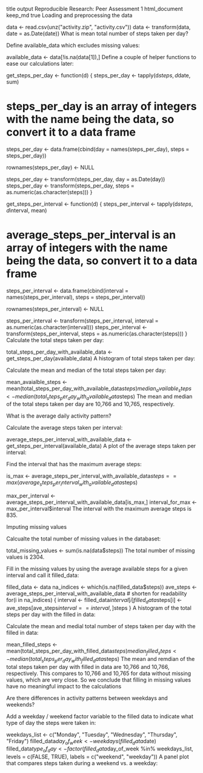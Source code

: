 title	output
Reproducible Research: Peer Assessment 1
html_document
keep_md
true
Loading and preprocessing the data

data <- read.csv(unz("activity.zip", "activity.csv"))
data <- transform(data, date = as.Date(date))
What is mean total number of steps taken per day?

Define available_data which excludes missing values:

available_data <- data[!is.na(data[1]),]
Define a couple of helper functions to ease our calculations later:

get_steps_per_day <- function(d) {
  steps_per_day <- tapply(d$steps, d$date, sum)
  
  # steps_per_day is an array of integers with the name being the data, so convert it to a data frame
  
  steps_per_day <-
    data.frame(cbind(day = names(steps_per_day), steps = steps_per_day))
  
  rownames(steps_per_day) <- NULL
  
  steps_per_day <- transform(steps_per_day, day = as.Date(day))
  steps_per_day <- transform(steps_per_day, steps = as.numeric(as.character(steps)))
}

get_steps_per_interval <- function(d) {
  steps_per_interval <- tapply(d$steps, d$interval, mean)
  
  # average_steps_per_interval is an array of integers with the name being the data, so convert it to a data frame
  
  steps_per_interval <- 
    data.frame(cbind(interval = names(steps_per_interval), steps = steps_per_interval))
  
  rownames(steps_per_interval) <- NULL
  
  steps_per_interval <- transform(steps_per_interval, interval = as.numeric(as.character(interval)))
  steps_per_interval <- transform(steps_per_interval, steps = as.numeric(as.character(steps)))
}
Calculate the total steps taken per day:

total_steps_per_day_with_available_data <- get_steps_per_day(available_data)
A histogram of total steps taken per day:



Calculate the mean and median of the total steps taken per day:

mean_avaialble_steps <- mean(total_steps_per_day_with_available_data$steps)
median_available_steps <- median(total_steps_per_day_with_available_data$steps)
The mean and median of the total steps taken per day are 10,766 and 10,765, respectively.

What is the average daily activity pattern?

Calculate the average steps taken per interval:

average_steps_per_interval_with_available_data <- get_steps_per_interval(available_data)
A plot of the average steps taken per interval: 

Find the interval that has the maximum average steps:

is_max <-
  average_steps_per_interval_with_available_data$steps ==
    max(average_steps_per_interval_with_available_data$steps)

max_per_interval <- average_steps_per_interval_with_available_data[is_max,]
interval_for_max <- max_per_interval$interval
The interval with the maximum average steps is 835.

Imputing missing values

Calcualte the total number of missing values in the databaset:

total_missing_values <- sum(is.na(data$steps))
The total number of missing values is 2304.

Fill in the missing values by using the average available steps for a given interval and call it filled_data:

filled_data <- data
na_indices <- which(is.na(filled_data$steps))
ave_steps <- average_steps_per_interval_with_available_data # shorten for readability
for(i in na_indices) {
  interval <- filled_data$interval[i]
  filled_data$steps[i] <- ave_steps[ave_steps$interval ==interval,]$steps
}
A histogram of the total steps per day with the filled in data: 

Calculate the mean and medial total number of steps taken per day with the filled in data:

mean_filled_steps <- mean(total_steps_per_day_with_filled_data$steps)
median_filled_steps <- median(total_steps_per_day_with_filled_data$steps)
The mean and remdian of the total steps taken per day with filled in data are 10,766 and 10,766, respectively. This compares to 10,766 and 10,765 for data without missing values, which are very close. So we conclude that filling in missing values have no meaningful impact to the calculations

Are there differences in activity patterns between weekdays and weekends?

Add a weekday / weekend factor variable to the filled data to indicate what type of day the steps were taken in:

weekdays_list <- c("Monday", "Tuesday", "Wednesday", "Thursday", "Friday")
filled_data$day_of_week <- weekdays(filled_data$date)
filled_data$type_of_day <-
  factor(filled_data$day_of_week %in% weekdays_list,
         levels = c(FALSE, TRUE),
         labels = c("weekend", "weekday"))
A panel plot that compares steps taken during a weekend vs. a weekday: 
